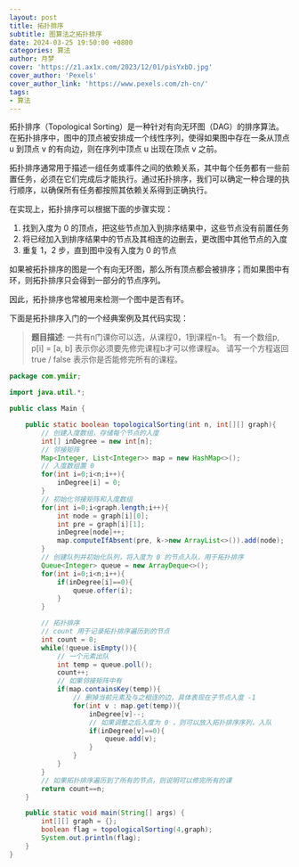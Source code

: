 ```yaml
---
layout: post
title: 拓扑排序
subtitle: 图算法之拓扑排序
date: 2024-03-25 19:50:00 +0800
categories: 算法
author: 月梦
cover: 'https://z1.ax1x.com/2023/12/01/pisYxbD.jpg'
cover_author: 'Pexels'
cover_author_link: 'https://www.pexels.com/zh-cn/'
tags:
- 算法  
---
```


拓扑排序（Topological Sorting）是一种针对有向无环图（DAG）的排序算法。在拓扑排序中，图中的顶点被安排成一个线性序列，使得如果图中存在一条从顶点 u 到顶点 v 的有向边，则在序列中顶点 u 出现在顶点 v 之前。  

拓扑排序通常用于描述一组任务或事件之间的依赖关系，其中每个任务都有一些前置任务，必须在它们完成后才能执行。通过拓扑排序，我们可以确定一种合理的执行顺序，以确保所有任务都按照其依赖关系得到正确执行。  

在实现上，拓扑排序可以根据下面的步骤实现：  
1. 找到入度为 0 的顶点，把这些节点加入到排序结果中，这些节点没有前置任务  
2. 将已经加入到排序结果中的节点及其相连的边删去，更改图中其他节点的入度  
3. 重复 1，2 步，直到图中没有入度为 0 的节点

如果被拓扑排序的图是一个有向无环图，那么所有顶点都会被排序；而如果图中有环，则拓扑排序只会得到一部分的节点序列。  

因此，拓扑排序也常被用来检测一个图中是否有环。  

下面是拓扑排序入门的一个经典案例及其代码实现：

> **题目描述**: 一共有n门课你可以选，从课程0，1到课程n-1。 有一个数组p, p[i] = [a, b] 表示你必须要先修完课程b才可以修课程a。 请写一个方程返回true / false 表示你是否能修完所有的课程。  

```java
package com.ymiir;

import java.util.*;

public class Main {

    public static boolean topologicalSorting(int n, int[][] graph){
        // 创建入度数组，存储每个节点的入度
        int[] inDegree = new int[n];
        // 邻接矩阵
        Map<Integer, List<Integer>> map = new HashMap<>();
        // 入度数组置 0
        for(int i=0;i<n;i++){
            inDegree[i] = 0;
        }
        // 初始化邻接矩阵和入度数组
        for(int i=0;i<graph.length;i++){
            int node = graph[i][0];
            int pre = graph[i][1];
            inDegree[node]++;
            map.computeIfAbsent(pre, k->new ArrayList<>()).add(node);
        }
        // 创建队列并初始化队列，将入度为 0 的节点入队，用于拓扑排序
        Queue<Integer> queue = new ArrayDeque<>();
        for(int i=0;i<n;i++){
            if(inDegree[i]==0){
                queue.offer(i);
            }
        }

        // 拓扑排序
        // count 用于记录拓扑排序遍历到的节点
        int count = 0;
        while(!queue.isEmpty()){
            // 一个元素出队
            int temp = queue.poll();
            count++;
            // 如果邻接矩阵中有
            if(map.containsKey(temp)){
                // 删掉当前元素及与之相连的边，具体表现在子节点入度 -1
                for(int v : map.get(temp)){
                    inDegree[v]--;
                    // 如果调整之后入度为 0 ，则可以放入拓扑排序序列，入队
                    if(inDegree[v]==0){
                        queue.add(v);
                    }
                }
            }
        }
        // 如果拓扑排序遍历到了所有的节点，则说明可以修完所有的课
        return count==n;
    }

    public static void main(String[] args) {
        int[][] graph = {};
        boolean flag = topologicalSorting(4,graph);
        System.out.println(flag);
    }
}
```
